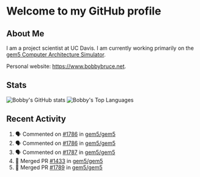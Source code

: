 # Welcome to my GitHub profile

## About Me

I am a project scientist at UC Davis. I am currently working primarily on the [gem5 Computer Architecture Simulator](https://github.com/gem5).

Personal website: <https://www.bobbybruce.net>.

## Stats

![Bobby's GitHub stats](https://github-readme-stats.vercel.app/api?username=bobbyrbruce&show_icons=true&theme=responsive&include_all_commits=true&count_private=true&show=reviews&disable_animations=true)
![Bobby's Top Languages ](https://github-readme-stats.vercel.app/api/top-langs/?username=bobbyrbruce&layout=compact&theme=responsive&count_private=true&langs_count=10&disable_animations=true)

## Recent Activity

<!--START_SECTION:activity-->
1. 🗣 Commented on [#1786](https://github.com/gem5/gem5/pull/1786#issuecomment-2483775248) in [gem5/gem5](https://github.com/gem5/gem5)
2. 🗣 Commented on [#1786](https://github.com/gem5/gem5/pull/1786#issuecomment-2483773318) in [gem5/gem5](https://github.com/gem5/gem5)
3. 🗣 Commented on [#1787](https://github.com/gem5/gem5/pull/1787#issuecomment-2483738003) in [gem5/gem5](https://github.com/gem5/gem5)
4. 🎉 Merged PR [#1433](https://github.com/gem5/gem5/pull/1433) in [gem5/gem5](https://github.com/gem5/gem5)
5. 🎉 Merged PR [#1789](https://github.com/gem5/gem5/pull/1789) in [gem5/gem5](https://github.com/gem5/gem5)
<!--END_SECTION:activity-->
